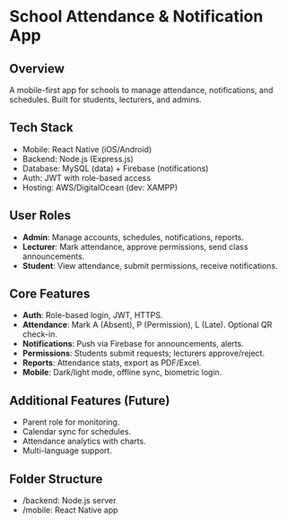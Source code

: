 # School Attendance & Notification App

## Overview
A mobile-first app for schools to manage attendance, notifications, and schedules. Built for students, lecturers, and admins.

## Tech Stack
- Mobile: React Native (iOS/Android)
- Backend: Node.js (Express.js)
- Database: MySQL (data) + Firebase (notifications)
- Auth: JWT with role-based access
- Hosting: AWS/DigitalOcean (dev: XAMPP)

## User Roles
- **Admin**: Manage accounts, schedules, notifications, reports.
- **Lecturer**: Mark attendance, approve permissions, send class announcements.
- **Student**: View attendance, submit permissions, receive notifications.

## Core Features
- **Auth**: Role-based login, JWT, HTTPS.
- **Attendance**: Mark A (Absent), P (Permission), L (Late). Optional QR check-in.
- **Notifications**: Push via Firebase for announcements, alerts.
- **Permissions**: Students submit requests; lecturers approve/reject.
- **Reports**: Attendance stats, export as PDF/Excel.
- **Mobile**: Dark/light mode, offline sync, biometric login.

## Additional Features (Future)
- Parent role for monitoring.
- Calendar sync for schedules.
- Attendance analytics with charts.
- Multi-language support.

## Folder Structure
- /backend: Node.js server
- /mobile: React Native app